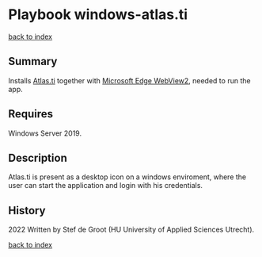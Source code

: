 # Playbook windows-atlas.ti
[back to index](../index.md#Playbooks)

## Summary
Installs [Atlas.ti](https://atlasti.com/) together with [Microsoft Edge WebView2](https://developer.microsoft.com/en-us/microsoft-edge/webview2/), needed to run the app.

## Requires
Windows Server 2019.

## Description
Atlas.ti is present as a desktop icon on a windows enviroment, where the user can start the application and login with his credentials.

## History
2022 Written by Stef de Groot (HU University of Applied Sciences Utrecht).

[back to index](../index.md#Playbooks)